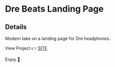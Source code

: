 # Dre Beats Landing Page

## Details
Modern take on a landing page for Dre headphones.

View Project :point_right: <a href="https://sweet-figolla-f11ec3.netlify.app"> SITE </a>

Enjoy :palm_tree:
